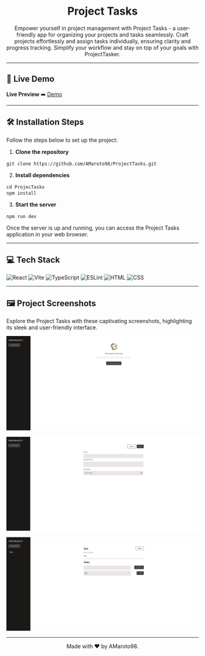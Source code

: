 <div align="center">

# Project Tasks

Empower yourself in project management with Project Tasks - a user-friendly app for organizing your projects and tasks seamlessly. Craft projects effortlessly and assign tasks individually, ensuring clarity and progress tracking. Simplify your workflow and stay on top of your goals with ProjectTasker.

</div>

---

## 🚀 Live Demo

**Live Preview** ➡️ [Demo](#)

---

## 🛠️ Installation Steps

Follow the steps below to set up the project:

1. **Clone the repository**

```
git clone https://github.com/AMaroto98/ProjectTasks.git
```

2. **Install dependencies**

```
cd ProjecTasks
npm install
```

3. **Start the server**

```
npm run dev
```

Once the server is up and running, you can access the Project Tasks application in your web browser.

---

## 💻 Tech Stack

![React](https://img.shields.io/badge/React-20232A?style=for-the-badge&logo=react&logoColor=61DAFB)
![Vite](https://img.shields.io/badge/Vite-646CFF?style=for-the-badge&logo=vite&logoColor=white)
![TypeScript](https://img.shields.io/badge/TypeScript-3178C6?style=for-the-badge&logo=typescript&logoColor=white)
![ESLint](https://img.shields.io/badge/ESLint-4B32C3?style=for-the-badge&logo=eslint&logoColor=white)
![HTML](https://img.shields.io/badge/HTML-E34F26?style=for-the-badge&logo=html5&logoColor=white)
![CSS](https://img.shields.io/badge/CSS-1572B6?style=for-the-badge&logo=css3&logoColor=white)

---

## 🖼️ Project Screenshots

Explore the Project Tasks with these captivating screenshots, highlighting its sleek and user-friendly interface.

![Screenshot](src/assets/Screenshot-one.png)

![Screenshot](src/assets/Screenshot-two.png)

![Screenshot](src/assets/Screenshot-three.png)

---

<div align="center">
Made with ❤️ by AMaroto98.
</div>
